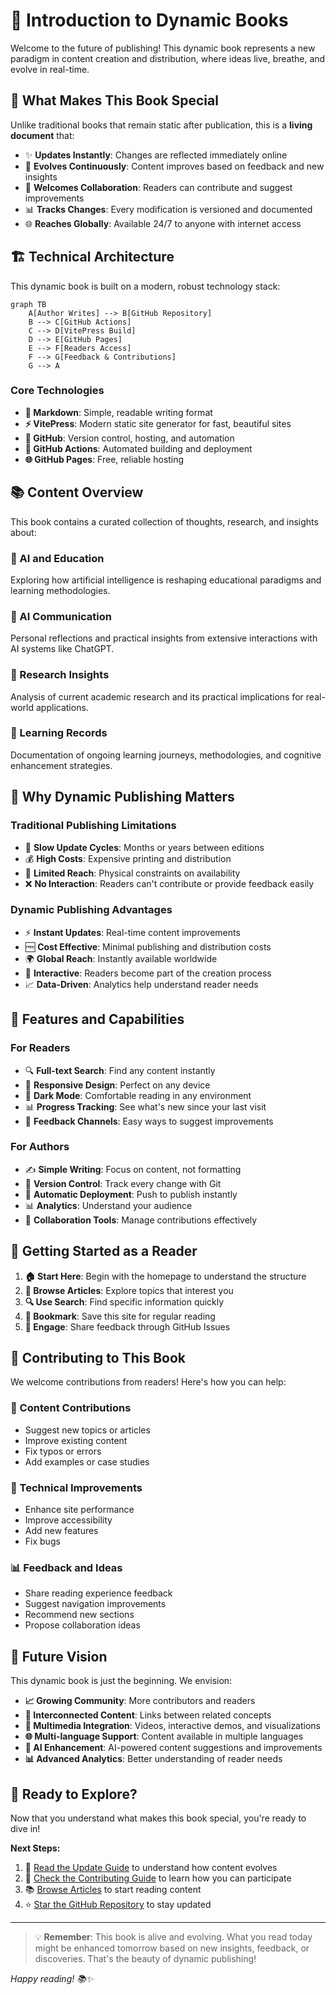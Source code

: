# 📖 Introduction to Dynamic Books

Welcome to the future of publishing! This dynamic book represents a new paradigm in content creation and distribution, where ideas live, breathe, and evolve in real-time.

## 🎯 What Makes This Book Special

Unlike traditional books that remain static after publication, this is a **living document** that:

- ✨ **Updates Instantly**: Changes are reflected immediately online
- 🔄 **Evolves Continuously**: Content improves based on feedback and new insights  
- 🤝 **Welcomes Collaboration**: Readers can contribute and suggest improvements
- 📊 **Tracks Changes**: Every modification is versioned and documented
- 🌐 **Reaches Globally**: Available 24/7 to anyone with internet access

## 🏗️ Technical Architecture

This dynamic book is built on a modern, robust technology stack:

```mermaid
graph TB
    A[Author Writes] --> B[GitHub Repository]
    B --> C[GitHub Actions]
    C --> D[VitePress Build]
    D --> E[GitHub Pages]
    E --> F[Readers Access]
    F --> G[Feedback & Contributions]
    G --> A
```

### Core Technologies

- **📝 Markdown**: Simple, readable writing format
- **⚡ VitePress**: Modern static site generator for fast, beautiful sites
- **🔧 GitHub**: Version control, hosting, and automation
- **🚀 GitHub Actions**: Automated building and deployment
- **🌐 GitHub Pages**: Free, reliable hosting

## 📚 Content Overview

This book contains a curated collection of thoughts, research, and insights about:

### 🤖 AI and Education
Exploring how artificial intelligence is reshaping educational paradigms and learning methodologies.

### 💬 AI Communication
Personal reflections and practical insights from extensive interactions with AI systems like ChatGPT.

### 🔬 Research Insights  
Analysis of current academic research and its practical implications for real-world applications.

### 📝 Learning Records
Documentation of ongoing learning journeys, methodologies, and cognitive enhancement strategies.

## 🌟 Why Dynamic Publishing Matters

### Traditional Publishing Limitations
- 📅 **Slow Update Cycles**: Months or years between editions
- 💰 **High Costs**: Expensive printing and distribution
- 🚫 **Limited Reach**: Physical constraints on availability
- ❌ **No Interaction**: Readers can't contribute or provide feedback easily

### Dynamic Publishing Advantages
- ⚡ **Instant Updates**: Real-time content improvements
- 🆓 **Cost Effective**: Minimal publishing and distribution costs
- 🌍 **Global Reach**: Instantly available worldwide
- 🤝 **Interactive**: Readers become part of the creation process
- 📈 **Data-Driven**: Analytics help understand reader needs

## 🎨 Features and Capabilities

### For Readers
- 🔍 **Full-text Search**: Find any content instantly
- 📱 **Responsive Design**: Perfect on any device
- 🌙 **Dark Mode**: Comfortable reading in any environment
- 📊 **Progress Tracking**: See what's new since your last visit
- 💬 **Feedback Channels**: Easy ways to suggest improvements

### For Authors
- ✍️ **Simple Writing**: Focus on content, not formatting
- 🔄 **Version Control**: Track every change with Git
- 🚀 **Automatic Deployment**: Push to publish instantly
- 📊 **Analytics**: Understand your audience
- 🤝 **Collaboration Tools**: Manage contributions effectively

## 🚀 Getting Started as a Reader

1. **🏠 Start Here**: Begin with the homepage to understand the structure
2. **📑 Browse Articles**: Explore topics that interest you
3. **🔍 Use Search**: Find specific information quickly
4. **📱 Bookmark**: Save this site for regular reading
5. **🤝 Engage**: Share feedback through GitHub Issues

## 🤝 Contributing to This Book

We welcome contributions from readers! Here's how you can help:

### 📝 Content Contributions
- Suggest new topics or articles
- Improve existing content
- Fix typos or errors
- Add examples or case studies

### 🔧 Technical Improvements
- Enhance site performance
- Improve accessibility
- Add new features
- Fix bugs

### 📊 Feedback and Ideas
- Share reading experience feedback
- Suggest navigation improvements
- Recommend new sections
- Propose collaboration ideas

## 🔮 Future Vision

This dynamic book is just the beginning. We envision:

- **📈 Growing Community**: More contributors and readers
- **🔗 Interconnected Content**: Links between related concepts
- **🎥 Multimedia Integration**: Videos, interactive demos, and visualizations
- **🌐 Multi-language Support**: Content available in multiple languages
- **🤖 AI Enhancement**: AI-powered content suggestions and improvements
- **📊 Advanced Analytics**: Better understanding of reader needs

## 🏁 Ready to Explore?

Now that you understand what makes this book special, you're ready to dive in! 

**Next Steps:**
1. 📖 [Read the Update Guide](/en/update-guide) to understand how content evolves
2. 🤝 [Check the Contributing Guide](/en/contributing) to learn how you can participate
3. 📚 [Browse Articles](/en/articles/education-ai) to start reading content
4. ⭐ [Star the GitHub Repository](https://github.com/Zhanbingli/my_ebook) to stay updated

---

> 💡 **Remember**: This book is alive and evolving. What you read today might be enhanced tomorrow based on new insights, feedback, or discoveries. That's the beauty of dynamic publishing!

*Happy reading! 📚✨* 